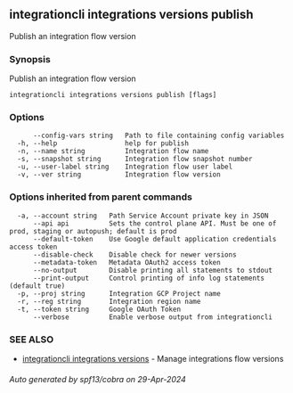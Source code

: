 ## integrationcli integrations versions publish

Publish an integration flow version

### Synopsis

Publish an integration flow version

```
integrationcli integrations versions publish [flags]
```

### Options

```
      --config-vars string   Path to file containing config variables
  -h, --help                 help for publish
  -n, --name string          Integration flow name
  -s, --snapshot string      Integration flow snapshot number
  -u, --user-label string    Integration flow user label
  -v, --ver string           Integration flow version
```

### Options inherited from parent commands

```
  -a, --account string   Path Service Account private key in JSON
      --api api          Sets the control plane API. Must be one of prod, staging or autopush; default is prod
      --default-token    Use Google default application credentials access token
      --disable-check    Disable check for newer versions
      --metadata-token   Metadata OAuth2 access token
      --no-output        Disable printing all statements to stdout
      --print-output     Control printing of info log statements (default true)
  -p, --proj string      Integration GCP Project name
  -r, --reg string       Integration region name
  -t, --token string     Google OAuth Token
      --verbose          Enable verbose output from integrationcli
```

### SEE ALSO

* [integrationcli integrations versions](integrationcli_integrations_versions.md)	 - Manage integrations flow versions

###### Auto generated by spf13/cobra on 29-Apr-2024
